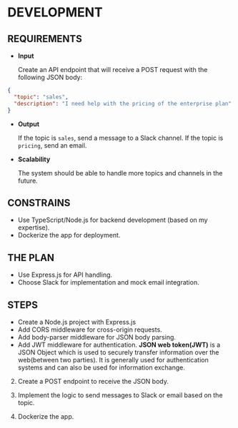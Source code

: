 # DEVELOPMENT

## REQUIREMENTS

- **Input**

  Create an API endpoint that will receive a POST request with the following JSON body:

```json
{
  "topic": "sales",
  "description": "I need help with the pricing of the enterprise plan"
}
```

- **Output**

  If the topic is `sales`, send a message to a Slack channel.
  If the topic is `pricing`, send an email.

- **Scalability**

  The system should be able to handle more topics and channels in the future.

## CONSTRAINS

- Use TypeScript/Node.js for backend development (based on my expertise).
- Dockerize the app for deployment.

## THE PLAN

- Use Express.js for API handling.
- Choose Slack for implementation and mock email integration.

## STEPS

- Create a Node.js project with Express.js
- Add CORS middleware for cross-origin requests.
- Add body-parser middleware for JSON body parsing.
- Add JWT middleware for authentication.
  **JSON web token(JWT)** is a JSON Object which is used to securely transfer information over the web(between two parties). It is generally used for authentication systems and can also be used for information exchange.

2. Create a POST endpoint to receive the JSON body.

3. Implement the logic to send messages to Slack or email based on the topic.

4. Dockerize the app.
